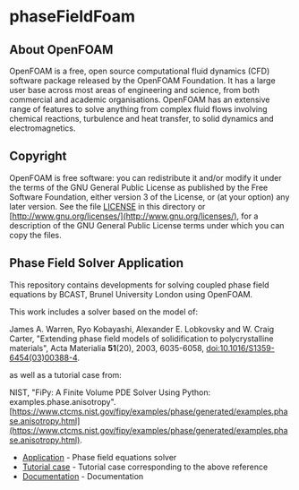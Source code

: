 # phaseFieldFoam

## About OpenFOAM

  OpenFOAM is a free, open source computational fluid dynamics (CFD) software
  package released by the OpenFOAM Foundation. It has a large user base across
  most areas of engineering and science, from both commercial and academic
  organisations. OpenFOAM has an extensive range of features to solve anything
  from complex fluid flows involving chemical reactions, turbulence and heat
  transfer, to solid dynamics and electromagnetics.

## Copyright

  OpenFOAM is free software: you can redistribute it and/or modify it under the
  terms of the GNU General Public License as published by the Free Software
  Foundation, either version 3 of the License, or (at your option) any later
  version.  See the file [LICENSE](LICENSE) in this directory or
  [http://www.gnu.org/licenses/](http://www.gnu.org/licenses/), for a description of the GNU General Public
  License terms under which you can copy the files.

## Phase Field Solver Application

  This repository contains developments for solving coupled phase field equations by BCAST, Brunel University London using OpenFOAM.

  This work includes a solver based on the model of:

  James A. Warren, Ryo Kobayashi, Alexander E. Lobkovsky and W. Craig Carter,
  "Extending phase field models of solidification to polycrystalline materials", Acta Materialia **51**(20), 2003, 6035-6058, [doi:10.1016/S1359-6454(03)00388-4](https://doi.org/10.1016/S1359-6454(03)00388-4).

  as well as a tutorial case from:
  
  NIST, "FiPy: A Finite Volume PDE Solver Using Python: examples.phase.anisotropy". [https://www.ctcms.nist.gov/fipy/examples/phase/generated/examples.phase.anisotropy.html](https://www.ctcms.nist.gov/fipy/examples/phase/generated/examples.phase.anisotropy.html).

* [Application](applications/solvers/multiphase/phaseFieldFoam) - Phase field equations solver
* [Tutorial case](tutorials/multiphase/phaseFieldFoam/phase) - Tutorial case corresponding to the above reference
* [Documentation](docs/source) - Documentation
